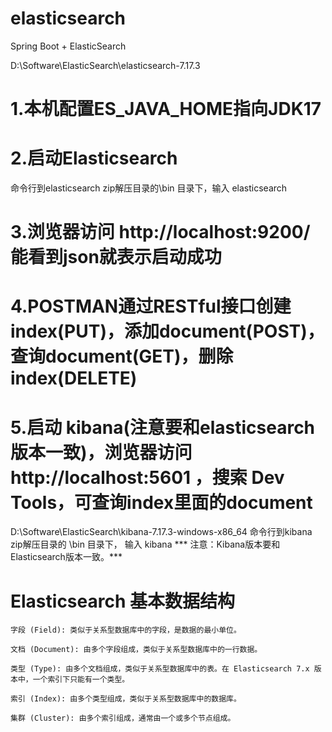 # elasticsearch
Spring Boot + ElasticSearch

D:\Software\ElasticSearch\elasticsearch-7.17.3

# 1.本机配置ES_JAVA_HOME指向JDK17
# 2.启动Elasticsearch
命令行到elasticsearch zip解压目录的\bin 目录下，输入 elasticsearch
# 3.浏览器访问 http://localhost:9200/ 能看到json就表示启动成功
# 4.POSTMAN通过RESTful接口创建index(PUT)，添加document(POST)，查询document(GET)，删除index(DELETE)
# 5.启动 kibana(注意要和elasticsearch版本一致)，浏览器访问 http://localhost:5601 ，搜索 Dev Tools，可查询index里面的document
D:\Software\ElasticSearch\kibana-7.17.3-windows-x86_64
命令行到kibana zip解压目录的 \bin 目录下， 输入 kibana
*** 注意：Kibana版本要和Elasticsearch版本一致。***


# Elasticsearch 基本数据结构
    字段 (Field): 类似于关系型数据库中的字段，是数据的最小单位。

    文档 (Document): 由多个字段组成，类似于关系型数据库中的一行数据。

    类型 (Type): 由多个文档组成，类似于关系型数据库中的表。在 Elasticsearch 7.x 版本中，一个索引下只能有一个类型。

    索引 (Index): 由多个类型组成，类似于关系型数据库中的数据库。

    集群 (Cluster): 由多个索引组成，通常由一个或多个节点组成。

